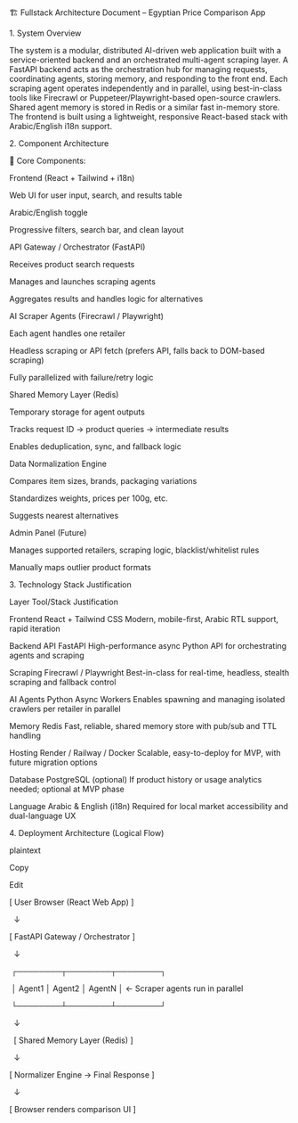 🏗️ Fullstack Architecture Document – Egyptian Price Comparison App

1\. System Overview

The system is a modular, distributed AI-driven web application built with a service-oriented backend and an orchestrated multi-agent scraping layer. A FastAPI backend acts as the orchestration hub for managing requests, coordinating agents, storing memory, and responding to the front end. Each scraping agent operates independently and in parallel, using best-in-class tools like Firecrawl or Puppeteer/Playwright-based open-source crawlers. Shared agent memory is stored in Redis or a similar fast in-memory store. The frontend is built using a lightweight, responsive React-based stack with Arabic/English i18n support.



2\. Component Architecture

🔧 Core Components:

Frontend (React + Tailwind + i18n)



Web UI for user input, search, and results table



Arabic/English toggle



Progressive filters, search bar, and clean layout



API Gateway / Orchestrator (FastAPI)



Receives product search requests



Manages and launches scraping agents



Aggregates results and handles logic for alternatives



AI Scraper Agents (Firecrawl / Playwright)



Each agent handles one retailer



Headless scraping or API fetch (prefers API, falls back to DOM-based scraping)



Fully parallelized with failure/retry logic



Shared Memory Layer (Redis)



Temporary storage for agent outputs



Tracks request ID → product queries → intermediate results



Enables deduplication, sync, and fallback logic



Data Normalization Engine



Compares item sizes, brands, packaging variations



Standardizes weights, prices per 100g, etc.



Suggests nearest alternatives



Admin Panel (Future)



Manages supported retailers, scraping logic, blacklist/whitelist rules



Manually maps outlier product formats



3\. Technology Stack Justification

Layer	Tool/Stack	Justification

Frontend	React + Tailwind CSS	Modern, mobile-first, Arabic RTL support, rapid iteration

Backend API	FastAPI	High-performance async Python API for orchestrating agents and scraping

Scraping	Firecrawl / Playwright	Best-in-class for real-time, headless, stealth scraping and fallback control

AI Agents	Python Async Workers	Enables spawning and managing isolated crawlers per retailer in parallel

Memory	Redis	Fast, reliable, shared memory store with pub/sub and TTL handling

Hosting	Render / Railway / Docker	Scalable, easy-to-deploy for MVP, with future migration options

Database	PostgreSQL (optional)	If product history or usage analytics needed; optional at MVP phase

Language	Arabic \& English (i18n)	Required for local market accessibility and dual-language UX



4\. Deployment Architecture (Logical Flow)

plaintext

Copy

Edit

\[ User Browser (React Web App) ]

&nbsp;         ↓

\[ FastAPI Gateway / Orchestrator ]

&nbsp;         ↓

&nbsp;┌────────┬────────┬────────┐

&nbsp;│ Agent1 │ Agent2 │ AgentN │  ← Scraper agents run in parallel

&nbsp;└────────┴────────┴────────┘

&nbsp;         ↓

&nbsp;  \[ Shared Memory Layer (Redis) ]

&nbsp;         ↓

\[ Normalizer Engine → Final Response ]

&nbsp;         ↓

\[ Browser renders comparison UI ]

